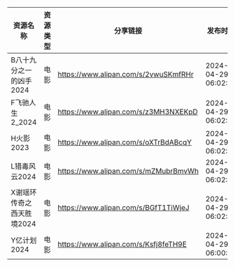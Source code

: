 | 资源名称            | 资源类型 | 分享链接                                 | 发布时间                |
| --------------- | ---- | ------------------------------------ | ------------------- |
| B八十九分之一的凶手2024  | 电影   | https://www.alipan.com/s/2vwuSKmfRHr | 2024-04-29 06:02:17 |
| F飞驰人生2_2024     | 电影   | https://www.alipan.com/s/z3MH3NXEKpD | 2024-04-29 06:02:20 |
| H火影2023         | 电影   | https://www.alipan.com/s/oXTrBdABcqY | 2024-04-29 06:02:24 |
| L猎毒风云2024       | 电影   | https://www.alipan.com/s/mZMubrBmvWh | 2024-04-29 06:02:26 |
| X谢瑶环传奇之西天胜境2024 | 电影   | https://www.alipan.com/s/BGfT1TiWjeJ | 2024-04-29 06:02:30 |
| Y亿计划2024        | 电影   | https://www.alipan.com/s/Ksfj8feTH9E | 2024-04-29 06:00:09 |
